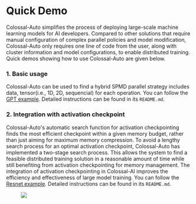 # Quick Demo

Colossal-Auto simplifies the process of deploying large-scale machine learning models for AI developers. Compared to other solutions that require manual configuration of complex parallel policies and model modification, Colossal-Auto only requires one line of code from the user, along with cluster information and model configurations, to enable distributed training. Quick demos showing how to use Colossal-Auto are given below.

### 1. Basic usage

Colossal-Auto can be used to find a hybrid SPMD parallel strategy includes data, tensor(i.e., 1D, 2D, sequencial) for each operation. You can follow the [GPT example](https://github.com/hpcaitech/ColossalAI/tree/main/examples/language/gpt/experiments/auto_parallel). 
Detailed instructions can be found in its `README.md`.

### 2. Integration with activation checkpoint

Colossal-Auto's automatic search function for activation checkpointing finds the most efficient checkpoint within a given memory budget, rather than just aiming for maximum memory compression. To avoid a lengthy search process for an optimal activation checkpoint, Colossal-Auto has implemented a two-stage search process. This allows the system to find a feasible distributed training solution in a reasonable amount of time while still benefiting from activation checkpointing for memory management. The integration of activation checkpointing in Colossal-AI improves the efficiency and effectiveness of large model training. You can follow the [Resnet example](TBA). 
Detailed instructions can be found in its `README.md`.

<figure style={{textAlign: "center"}}>
<img src="https://raw.githubusercontent.com/hpcaitech/public_assets/main/colossalai/img/auto_parallel/auto_ckpt.jpg"/>
</figure>
